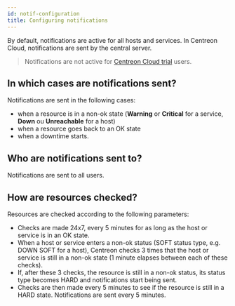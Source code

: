 ```yaml
---
id: notif-configuration
title: Configuring notifications
---
```


By default, notifications are active for all hosts and services. In Centreon Cloud, notifications are sent by the central server.

> Notifications are not active for [Centreon Cloud trial](../getting-started/cc-trial.md) users.

## In which cases are notifications sent?

Notifications are sent in the following cases:

* when a resource is in a non-ok state (**Warning** or **Critical** for a service, **Down** ou **Unreachable** for a host)
* when a resource goes back to an OK state
* when a downtime starts.

## Who are notifications sent to?

Notifications are sent to all users.

## How are resources checked?

Resources are checked according to the following parameters:

* Checks are made 24x7, every 5 minutes for as long as the host or service is in an OK state.
* When a host or service enters a non-ok status (SOFT status type, e.g. DOWN SOFT for a host), Centreon checks 3 times that the host or service is still in a non-ok state (1 minute elapses between each of these checks).
* If, after these 3 checks, the resource is still in a non-ok status, its status type becomes HARD and notifications start being sent.
* Checks are then made every 5 minutes to see if the resource is still in a HARD state. Notifications are sent every 5 minutes.
